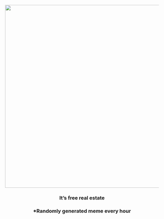 <p align="center">
        <img src="https://i.redd.it/5fo2c7tke1o91.jpg" width="600" height="600">
        </p>
        <h3 align="center">It’s free real estate</h3>
        <h3 align="center">*Randomly generated meme every hour</h3>
    